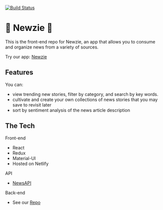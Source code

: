 [![Build Status](https://travis-ci.com/The-Newsies/newsies-fe.svg?branch=master)](https://travis-ci.com/The-Newsies/newsies-fe)

# :newspaper: Newzie :newspaper:

This is the front-end repo for Newzie, an app that allows you to consume and organize news from a variety of sources. 

Try our app: [Newzie](https://newzie.netlify.com)

## Features

You can:
  
* view trending new stories, filter by category, and search by key words. 
* cultivate and create your own collections of news stories that you may save to revisit later
* sort by sentiment analysis of the news article description

## The Tech

Front-end
* React
* Redux
* Material-UI
* Hosted on Netlify

API
* [NewsAPI](https://newsapi.org/)

Back-end
* See our [Repo](https://github.com/The-Newsies/newsies-be)
